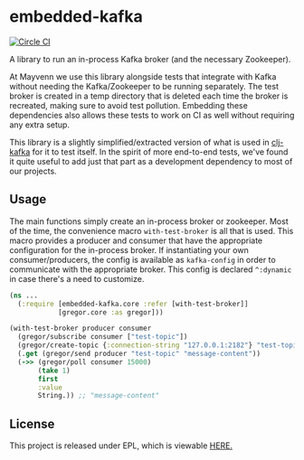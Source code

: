 # embedded-kafka

[![Circle CI](https://circleci.com/gh/Mayvenn/embedded-kafka.svg)](https://circleci.com/gh/Mayvenn/embedded-kafka)

A library to run an in-process Kafka broker (and the necessary Zookeeper).

At Mayvenn we use this library alongside tests that integrate with Kafka without needing the Kafka/Zookeeper to be running separately. The test broker is created in a temp directory that is deleted each time the broker is recreated, making sure to avoid test pollution. Embedding these dependencies also allows these tests to work on CI as well without requiring any extra setup.

This library is a slightly simplified/extracted version of what is used in [clj-kafka](https://github.com/pingles/clj-kafka/blob/0.3.2/test/clj_kafka/test/utils.clj) for it to test itself. In the spirit of more end-to-end tests, we've found it quite useful to add just that part as a development dependency to most of our projects.

## Usage

The main functions simply create an in-process broker or zookeeper. Most of the time, the convenience macro `with-test-broker` is all that is used. This macro provides a producer and consumer that have the appropriate configuration for the in-process broker. If instantiating your own consumer/producers, the config is available as `kafka-config` in order to communicate with the appropriate broker. This config is declared `^:dynamic` in case there's a need to customize.

```clj
(ns ...
  (:require [embedded-kafka.core :refer [with-test-broker]]
            [gregor.core :as gregor]))

(with-test-broker producer consumer
  (gregor/subscribe consumer ["test-topic"])
  (gregor/create-topic {:connection-string "127.0.0.1:2182"} "test-topic" {})
  (.get (gregor/send producer "test-topic" "message-content"))
  (->> (gregor/poll consumer 15000)
       (take 1)
       first
       :value
       String.)) ;; "message-content"
```

## License
This project is released under EPL, which is viewable [HERE.](LICENSE)
